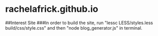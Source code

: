 # rachelafrick.github.io
##Interest Site
###In order to build the site, run "lessc LESS/styles.less build/css/style.css" and then "node blog_generator.js" in terminal. 
